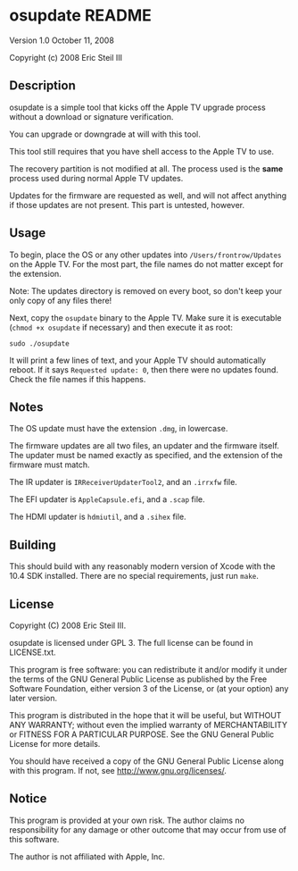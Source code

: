 # osupdate README
Version 1.0 
October 11, 2008

Copyright (c) 2008 Eric Steil III

## Description

osupdate is a simple tool that kicks off the Apple TV upgrade process without
a download or signature verification.

You can upgrade or downgrade at will with this tool.

This tool still requires that you have shell access to the Apple TV to use.

The recovery partition is not modified at all.  The process used is the **same**
process used during normal Apple TV updates.

Updates for the firmware are requested as well, and will not affect anything
if those updates are not present.  This part is untested, however.

## Usage

To begin, place the OS or any other updates into `/Users/frontrow/Updates` on
the Apple TV.  For the most part, the file names do not matter except for the
extension.

Note: The updates directory is removed on every boot, so don't keep your only
copy of any files there!

Next, copy the `osupdate` binary to the Apple TV.  Make sure it is executable
(`chmod +x osupdate` if necessary) and then execute it as root:

`sudo ./osupdate`

It will print a few lines of text, and your Apple TV should automatically
reboot.  If it says `Requested update: 0`, then there were no updates found.
Check the file names if this happens.

## Notes

The OS update must have the extension `.dmg`, in lowercase.

The firmware updates are all two files, an updater and the firmware itself.
The updater must be named exactly as specified, and the extension of the
firmware must match.

The IR updater is `IRReceiverUpdaterTool2`, and an `.irrxfw` file.

The EFI updater is `AppleCapsule.efi`, and a `.scap` file.

The HDMI updater is `hdmiutil`, and a `.sihex` file.

## Building

This should build with any reasonably modern version of Xcode with the 10.4
SDK installed.  There are no special requirements, just run `make`.

## License

Copyright (C) 2008 Eric Steil III.

osupdate is licensed under GPL 3.  The full license can be found in LICENSE.txt.
 
  This program is free software: you can redistribute it and/or modify
  it under the terms of the GNU General Public License as published by
  the Free Software Foundation, either version 3 of the License, or
  (at your option) any later version.

  This program is distributed in the hope that it will be useful,
  but WITHOUT ANY WARRANTY; without even the implied warranty of
  MERCHANTABILITY or FITNESS FOR A PARTICULAR PURPOSE.  See the
  GNU General Public License for more details.

  You should have received a copy of the GNU General Public License
  along with this program.  If not, see <http://www.gnu.org/licenses/>.

## Notice

This program is provided at your own risk.  The author claims no responsibility
for any damage or other outcome that may occur from use of this software.

The author is not affiliated with Apple, Inc.
